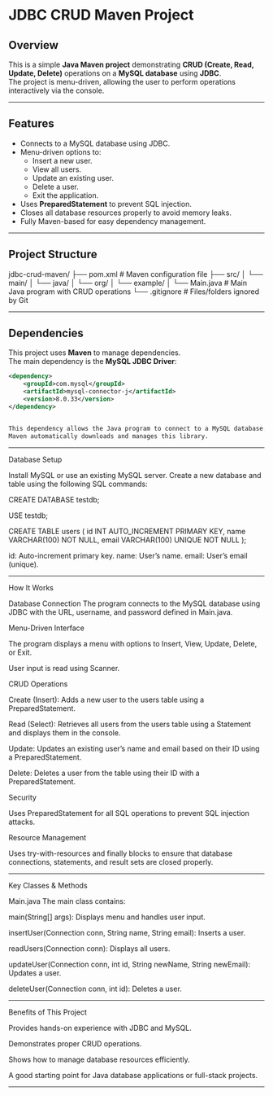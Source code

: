 # JDBC CRUD Maven Project

## Overview
This is a simple **Java Maven project** demonstrating **CRUD (Create, Read, Update, Delete)** operations on a **MySQL database** using **JDBC**.  
The project is menu-driven, allowing the user to perform operations interactively via the console.

---

## Features
- Connects to a MySQL database using JDBC.
- Menu-driven options to:
  - Insert a new user.
  - View all users.
  - Update an existing user.
  - Delete a user.
  - Exit the application.
- Uses **PreparedStatement** to prevent SQL injection.
- Closes all database resources properly to avoid memory leaks.
- Fully Maven-based for easy dependency management.

---

## Project Structure
jdbc-crud-maven/
├── pom.xml # Maven configuration file
├── src/
│ └── main/
│ └── java/
│ └── org/
│ └── example/
│ └── Main.java # Main Java program with CRUD operations
└── .gitignore # Files/folders ignored by Git


---

## Dependencies
This project uses **Maven** to manage dependencies.  
The main dependency is the **MySQL JDBC Driver**:

```xml
<dependency>
    <groupId>com.mysql</groupId>
    <artifactId>mysql-connector-j</artifactId>
    <version>8.0.33</version>
</dependency>


This dependency allows the Java program to connect to a MySQL database.
Maven automatically downloads and manages this library.

```

---

Database Setup

Install MySQL or use an existing MySQL server.
Create a new database and table using the following SQL commands:


CREATE DATABASE testdb;

USE testdb;

CREATE TABLE users (
    id INT AUTO_INCREMENT PRIMARY KEY,
    name VARCHAR(100) NOT NULL,
    email VARCHAR(100) UNIQUE NOT NULL
);

id: Auto-increment primary key.
name: User’s name.
email: User’s email (unique).

---
How It Works

Database Connection
The program connects to the MySQL database using JDBC with the URL, username, and password defined in Main.java.

Menu-Driven Interface

The program displays a menu with options to Insert, View, Update, Delete, or Exit.

User input is read using Scanner.

CRUD Operations

Create (Insert): Adds a new user to the users table using a PreparedStatement.

Read (Select): Retrieves all users from the users table using a Statement and displays them in the console.

Update: Updates an existing user’s name and email based on their ID using a PreparedStatement.

Delete: Deletes a user from the table using their ID with a PreparedStatement.

Security

Uses PreparedStatement for all SQL operations to prevent SQL injection attacks.

Resource Management

Uses try-with-resources and finally blocks to ensure that database connections, statements, and result sets are closed properly.

---

Key Classes & Methods

Main.java
The main class contains:

main(String[] args): Displays menu and handles user input.

insertUser(Connection conn, String name, String email): Inserts a user.

readUsers(Connection conn): Displays all users.

updateUser(Connection conn, int id, String newName, String newEmail): Updates a user.

deleteUser(Connection conn, int id): Deletes a user.

---


Benefits of This Project

Provides hands-on experience with JDBC and MySQL.

Demonstrates proper CRUD operations.

Shows how to manage database resources efficiently.

A good starting point for Java database applications or full-stack projects.

---


